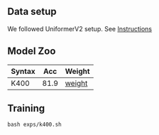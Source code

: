 ## Data setup

We followed UniformerV2 setup. See [Instructions](https://github.com/OpenGVLab/UniFormerV2/blob/main/DATASET.md)


## Model Zoo
| Syntax      | Acc | Weight |
| ----------- | ----------- | ----------- |
| K400 |  81.9  | [weight](https://huggingface.co/jacklishufan/Mamba-ND/tree/main/k400) |


## Training 

```
bash exps/k400.sh
```